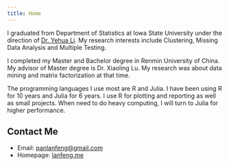 ```yaml
---
title: Home
---
```



I graduated from Department of Statistics at Iowa State University under the direction of [Dr. Yehua Li](http://www.public.iastate.edu/~yehuali/). My research interests include Clustering, Missing Data Analysis and Multiple Testing.

I completed my Master and Bachelor degree in Renmin University of China. My advisor of Master degree is Dr. Xiaoling Lu. My research was about data mining and matrix factorization at that time.

The programming languages I use most are R and Julia. I have been using R for 10 years and Julia for 6 years. I use R for plotting and reporting as well as small projects. When need to do heavy computing, I will turn to Julia for higher performance.


## Contact Me

* Email: [panlanfeng@gmail.com](mailto:panlanfeng@gmail.com)
* Homepage: [lanfeng.me](http://lanfeng.me/)

